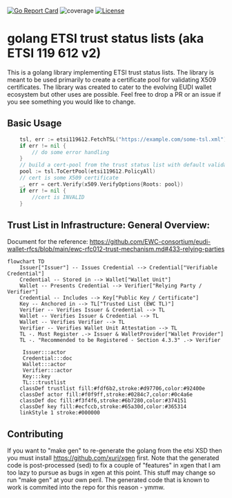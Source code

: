 
[![Go Report Card](https://goreportcard.com/badge/github.com/leifj/g119612)](https://goreportcard.com/report/github.com/leifj/g119612)
![coverage](https://raw.githubusercontent.com/SUNET/g119612/badges/.badges/main/coverage.svg)
[![License](https://img.shields.io/badge/License-BSD_2--Clause-orange.svg)](https://opensource.org/licenses/BSD-2-Clause)

# golang ETSI trust status lists (aka ETSI 119 612 v2)

This is a golang library implementing ETSI trust status lists. The library is meant to be used primarily to create a certificate pool for validating X509 certificates. The library was created to cater to the evolving EUDI wallet ecosystem but other uses are possible. Feel free to drop a PR or an issue if you see something you would like to change.

## Basic Usage

```go
    tsl, err := etsi119612.FetchTSL("https://example.com/some-tsl.xml")
	if err != nil {
		// do some error handling
	}
    // build a cert-pool from the trust status list with default validation policy
	pool := tsl.ToCertPool(etsi119612.PolicyAll)
    // cert is some X509 certificate
    _, err = cert.Verify(x509.VerifyOptions{Roots: pool})
    if err != nil {
        //cert is INVALID
    }
```

## Trust List in Infrastructure: General Overview:

Document for the reference:
https://github.com/EWC-consortium/eudi-wallet-rfcs/blob/main/ewc-rfc012-trust-mechanism.md#433-relying-parties

```mermaid
flowchart TD
    Issuer["Issuer"] -- Issues Credential --> Credential["Verifiable Credential"]
    Credential -- Stored in --> Wallet["Wallet Unit"]
    Wallet -- Presents Credential --> Verifier["Relying Party / Verifier"]
    Credential -- Includes --> Key["Public Key / Certificate"]
    Key -- Anchored in --> TL["Trusted List (EWC TL)"]
    Verifier -- Verifies Issuer & Credential --> TL
    Wallet -- Verifies Issuer & Credential --> TL
    Wallet -- Verifies Verifier --> TL
    Verifier -- Verifies Wallet Unit Attestation --> TL
    TL -. Must Register .-> Issuer & WalletProvider["Wallet Provider"]
    TL -. "Recommended to be Registered - Section 4.3.3" .-> Verifier

     Issuer:::actor
     Credential:::doc
     Wallet:::actor
     Verifier:::actor
     Key:::key
     TL:::trustlist
    classDef trustlist fill:#fdf6b2,stroke:#d97706,color:#92400e
    classDef actor fill:#f0f9ff,stroke:#0284c7,color:#0c4a6e
    classDef doc fill:#f3f4f6,stroke:#6b7280,color:#374151
    classDef key fill:#ecfccb,stroke:#65a30d,color:#365314
    linkStyle 1 stroke:#000000
```

## Contributing

If you want to "make gen" to re-generate the golang from the etsi XSD then you must install https://github.com/xuri/xgen first. Note that the generated code is post-processed (sed) to fix a couple of "features" in xgen that I am too lazy to pursue as bugs in xgen at this point. This stuff may change so run "make gen" at your own peril. The generated code that is known to work is commited into the repo for this reason - ymmw.

